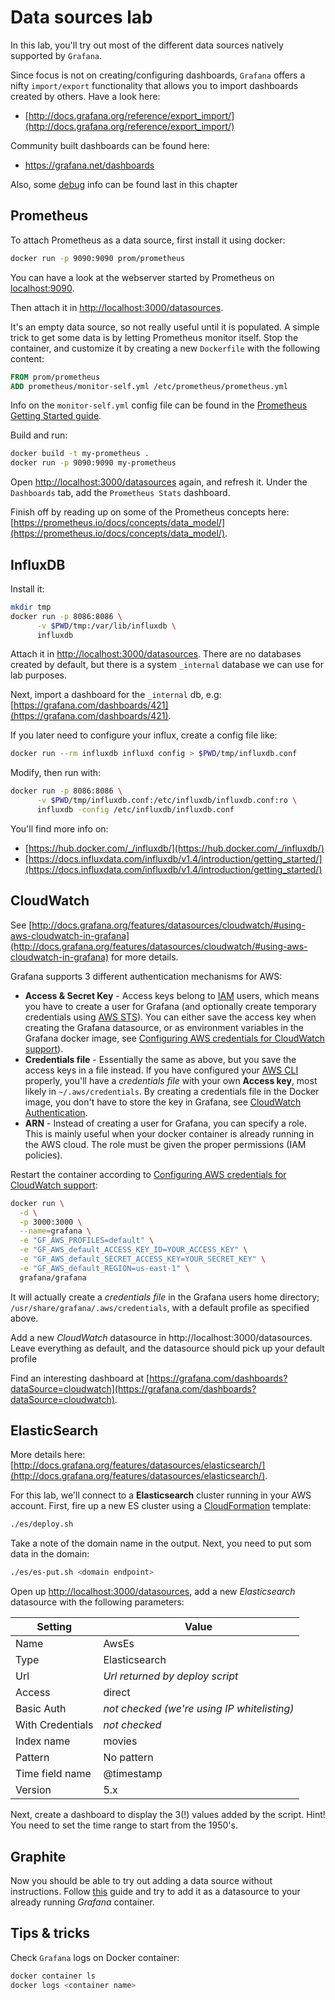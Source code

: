 # Data sources lab

In this lab, you'll try out most of the different data sources natively supported by `Grafana`.

Since focus is not on creating/configuring dashboards, `Grafana` offers a nifty `import/export` functionality that allows you to import dashboards created by others. Have a look here:
- [http://docs.grafana.org/reference/export_import/](http://docs.grafana.org/reference/export_import/)

Community built dashboards can be found here:
- https://grafana.net/dashboards

Also, some [debug](#debug) info can be found last in this chapter

## Prometheus

To attach Prometheus as a data source, first install it using docker:
```bash
docker run -p 9090:9090 prom/prometheus
```
You can have a look at the webserver started by Prometheus on [localhost:9090](localhost:9090).

Then attach it in [http://localhost:3000/datasources](http://localhost:3000/datasources).

It's an empty data source, so not really useful until it is populated. A simple trick to get some data is by letting Prometheus monitor itself. Stop the container, and customize it by creating a new `Dockerfile` with the following content:

```Dockerfile
FROM prom/prometheus
ADD prometheus/monitor-self.yml /etc/prometheus/prometheus.yml
```

Info on the `monitor-self.yml` config file can be found in the [Prometheus Getting Started guide](https://prometheus.io/docs/prometheus/latest/getting_started/).

Build and run:
```bash
docker build -t my-prometheus .
docker run -p 9090:9090 my-prometheus
```

Open [http://localhost:3000/datasources](http://localhost:3000/datasources) again, and refresh it. Under the `Dashboards` tab, add the `Prometheus Stats` dashboard. 

Finish off by reading up on some of the Prometheus concepts here:
[https://prometheus.io/docs/concepts/data_model/](https://prometheus.io/docs/concepts/data_model/).

## InfluxDB

Install it:
```bash
mkdir tmp
docker run -p 8086:8086 \
      -v $PWD/tmp:/var/lib/influxdb \
      influxdb
```

Attach it in [http://localhost:3000/datasources](http://localhost:3000/datasources). There are no databases created by default, but there is a system `_internal` database we can use for lab purposes.

Next, import a dashboard for the `_internal` db, e.g:
[https://grafana.com/dashboards/421](https://grafana.com/dashboards/421).

If you later need to configure your influx, create a config file like:
```bash
docker run --rm influxdb influxd config > $PWD/tmp/influxdb.conf
```

Modify, then run with:
```bash
docker run -p 8086:8086 \
      -v $PWD/tmp/influxdb.conf:/etc/influxdb/influxdb.conf:ro \
      influxdb -config /etc/influxdb/influxdb.conf
```
You'll find more info on:
- [https://hub.docker.com/_/influxdb/](https://hub.docker.com/_/influxdb/)
- [https://docs.influxdata.com/influxdb/v1.4/introduction/getting_started/](https://docs.influxdata.com/influxdb/v1.4/introduction/getting_started/)

## CloudWatch

See [http://docs.grafana.org/features/datasources/cloudwatch/#using-aws-cloudwatch-in-grafana](http://docs.grafana.org/features/datasources/cloudwatch/#using-aws-cloudwatch-in-grafana) for more details.

Grafana supports 3 different authentication mechanisms for AWS:

- **Access & Secret Key** - Access keys belong to [IAM](https://aws.amazon.com/iam/) users, which means you have to create a user for Grafana (and optionally create temporary credentials using [AWS STS](https://docs.aws.amazon.com/cli/latest/reference/sts/index.html)). You can either save the access key when creating the Grafana datasource, or as environment variables in the Grafana docker image, see [Configuring AWS credentials for CloudWatch support](https://github.com/grafana/grafana-docker/blob/master/README.md#configuring-aws-credentials-for-cloudwatch-support)).
- **Credentials file** - Essentially the same as above, but you save the access keys in a file instead. If you have configured your [AWS CLI](https://aws.amazon.com/cli/) properly, you'll have a *credentials file* with your own **Access key**, most likely in `~/.aws/credentials`. By creating a credentials file in the Docker image, you don't have to store the key in Grafana, see
[CloudWatch Authentication](http://docs.grafana.org/features/datasources/cloudwatch/#authentication).
- **ARN** - Instead of creating a user for Grafana, you can specify a role. This is mainly useful when your docker container is already running in the AWS cloud. The role must be given the proper permissions (IAM policies).

Restart the container according to [Configuring AWS credentials for CloudWatch support](https://github.com/grafana/grafana-docker/blob/master/README.md#configuring-aws-credentials-for-cloudwatch-support):
```bash
docker run \
  -d \
  -p 3000:3000 \
  --name=grafana \
  -e "GF_AWS_PROFILES=default" \
  -e "GF_AWS_default_ACCESS_KEY_ID=YOUR_ACCESS_KEY" \
  -e "GF_AWS_default_SECRET_ACCESS_KEY=YOUR_SECRET_KEY" \
  -e "GF_AWS_default_REGION=us-east-1" \
  grafana/grafana
```

It will actually create a *credentials file* in the Grafana users home directory; `/usr/share/grafana/.aws/credentials`, with a default profile as specified above.

Add a new *CloudWatch* datasource in http://localhost:3000/datasources. Leave everything as default, and the datasource should pick up your default profile

Find an interesting dashboard at [https://grafana.com/dashboards?dataSource=cloudwatch](https://grafana.com/dashboards?dataSource=cloudwatch).

## ElasticSearch

More details here: [http://docs.grafana.org/features/datasources/elasticsearch/](http://docs.grafana.org/features/datasources/elasticsearch/).

For this lab, we'll connect to a **Elasticsearch** cluster running in your AWS account. First, fire up a new ES cluster using a [CloudFormation](https://aws.amazon.com/cloudformation/) template:

```bash
./es/deploy.sh
```

Take a note of the domain name in the output. Next, you need to put som data in the domain:

```bash
./es/es-put.sh <domain endpoint>
```

Open up [http://localhost:3000/datasources](http://localhost:3000/datasources), add a new *Elasticsearch* datasource with the following parameters:

| Setting | Value         |
| ------- | -----         |
| Name    | AwsEs         |
| Type    | Elasticsearch |
| Url     | *Url returned by deploy script* |
| Access  | direct |
| Basic Auth  | *not checked (we're using IP whitelisting)* |
| With Credentials  | *not checked* |
| Index name  | movies |
| Pattern  | No pattern |
| Time field name  | @timestamp |
| Version  | 5.x |

Next, create a dashboard to display the 3(!) values added by the script. Hint! You need to set the time range to start from the 1950's.

## Graphite

Now you should be able to try out adding a data source without instructions. Follow [this](https://github.com/graphite-project/docker-graphite-statsd) guide and try to add it as a datasource to your already running *Grafana* container.

## Tips & tricks

Check `Grafana` logs on Docker container:
```bash
docker container ls
docker logs <container name>
```


